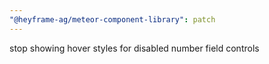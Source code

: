 ```yaml
---
"@heyframe-ag/meteor-component-library": patch
---
```


stop showing hover styles for disabled number field controls
